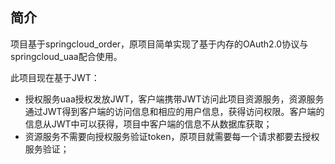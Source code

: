 ## 简介

项目基于springcloud_order，原项目简单实现了基于内存的OAuth2.0协议与springcloud_uaa配合使用。

此项目现在基于JWT：

- 授权服务uaa授权发放JWT，客户端携带JWT访问此项目资源服务，资源服务通过JWT得到客户端的访问信息和相应的用户信息，获得访问权限。客户端的信息从JWT中可以获得，项目中客户端的信息不从数据库获取；
- 资源服务不需要向授权服务验证token，原项目就需要每一个请求都要去授权服务验证；

  



